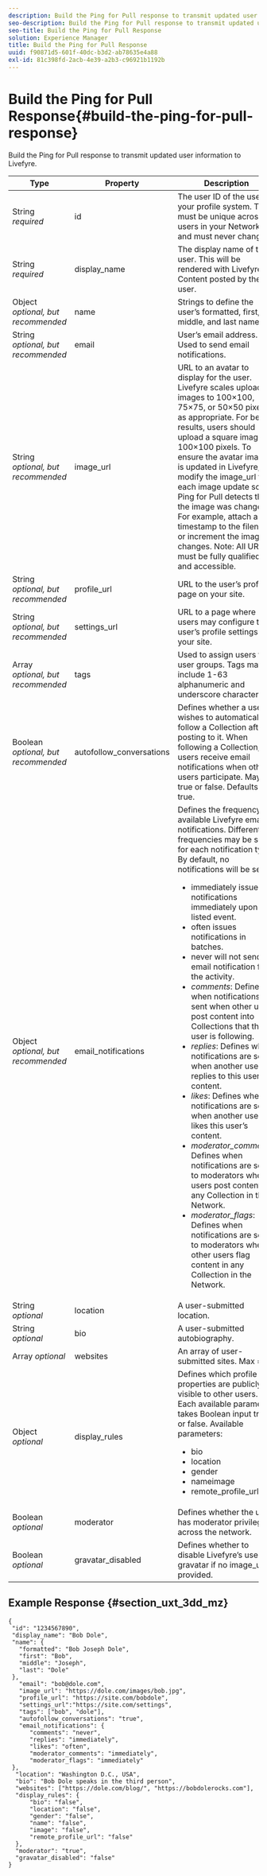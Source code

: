 ```yaml
---
description: Build the Ping for Pull response to transmit updated user information to Livefyre.
seo-description: Build the Ping for Pull response to transmit updated user information to Livefyre.
seo-title: Build the Ping for Pull Response
solution: Experience Manager
title: Build the Ping for Pull Response
uuid: f90871d5-601f-40dc-b3d2-ab78635e4a88
exl-id: 81c398fd-2acb-4e39-a2b3-c96921b1192b
---
```

# Build the Ping for Pull Response{#build-the-ping-for-pull-response}

Build the Ping for Pull response to transmit updated user information to Livefyre.

|Type|Property|Description|
|--- |--- |--- |
|String *required*|id|The user ID of the user in your profile system. This must be unique across all users in your Network, and must never change.|
|String *required*|display_name|The display name of the user. This will be rendered with Livefyre Content posted by the user.|
|Object *optional, but recommended*|name|Strings to define the user’s formatted, first, middle, and last names.|
|String *optional, but recommended*|email|User’s email address. Used to send email notifications.|
|String *optional, but recommended*|image_url|URL to an avatar to display for the user. Livefyre scales uploaded images to 100×100, 75×75, or 50×50 pixels, as appropriate. For best results, users should upload a square image, at 100×100 pixels. To ensure the avatar image is updated in Livefyre, modify the image_url for each image update so Ping for Pull detects that the image was changed. For example, attach a timestamp to the filename or increment the image changes. Note:  All URLs must be fully qualified and accessible.|
|String *optional, but recommended*|profile_url|URL to the user’s profile page on your site.|
|String *optional, but recommended*|settings_url|URL to a page where users may configure the user’s profile settings for your site.|
|Array *optional, but recommended*|tags|Used to assign users to user groups. Tags may include 1-63 alphanumeric and underscore characters.|
|Boolean *optional, but recommended*|autofollow_conversations|Defines whether a user wishes to automatically follow a Collection after posting to it. When following a Collection, users receive email notifications when other users participate. May be true or false. Defaults to true.|
|Object *optional, but recommended*|email_notifications|Defines the frequency of available Livefyre email notifications. Different frequencies may be set for each notification type. By default, no notifications will be sent. <br><ul><li> immediately issues notifications immediately upon the listed event. </li><li>often issues notifications in batches. </li><li> never will not send email notification for the activity. </li><li>*comments*: Defines when notifications are sent when other users post content into Collections that this user is following. </li><li>*replies*: Defines when notifications are sent when another user replies to this user’s content.</li><li>*likes*: Defines when notifications are sent when another user likes this user’s content.</li><li>*moderator_comments*: Defines when notifications are sent to moderators when users post content to any Collection in the Network.</li><li>*moderator_flags*: Defines when notifications are sent to moderators when other users flag content in any Collection in the Network.</li></ul>|
|String *optional*|location|A user-submitted location.|
|String *optional*|bio|A user-submitted autobiography.|
|Array *optional*|websites|An array of user-submitted sites. Max = 2.|
|Object *optional*|display_rules|Defines which profile properties are publicly visible to other users. Each available parameter takes Boolean input true or false. Available parameters:  <br><ul><li>bio </li><li> location</li><li>  gender </li><li>nameimage </li><li> remote_profile_url</li></ul>|
|Boolean *optional*|moderator|Defines whether the user has moderator privileges across the network.|
|Boolean *optional*|gravatar_disabled|Defines whether to disable Livefyre’s use of a gravatar if no  image_url is provided.|

## Example Response {#section_uxt_3dd_mz}

```
{
 "id": "1234567890",
 "display_name": "Bob Dole",
 "name": {
   "formatted": "Bob Joseph Dole",
   "first": "Bob",
   "middle": "Joseph",
   "last": "Dole"
 },
   "email": "bob@dole.com",
   "image_url": "https://dole.com/images/bob.jpg",
   "profile_url": "https://site.com/bobdole",
   "settings_url":"https://site.com/settings",
   "tags": ["bob", "dole"],
   "autofollow_conversations": "true",
   "email_notifications": {
      "comments": "never",
      "replies": "immediately",
      "likes": "often",
      "moderator_comments": "immediately",
      "moderator_flags": "immediately" 
 },
  "location": "Washington D.C., USA",
  "bio": "Bob Dole speaks in the third person",
  "websites": ["https://dole.com/blog/", "https://bobdolerocks.com"],
  "display_rules": {
      "bio": "false",
      "location": "false",
      "gender": "false",
      "name": "false",
      "image": "false",
      "remote_profile_url": "false"
  },
  "moderator": "true",
  "gravatar_disabled": "false"
}
```
